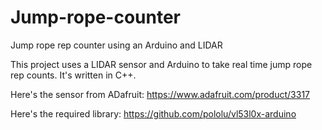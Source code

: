 # Jump-rope-counter
Jump rope rep counter using an Arduino and LIDAR

This project uses a LIDAR sensor and Arduino to take real time jump rope rep counts. It's written in C++.

Here's the sensor from ADafruit: https://www.adafruit.com/product/3317

Here's the required library: https://github.com/pololu/vl53l0x-arduino
